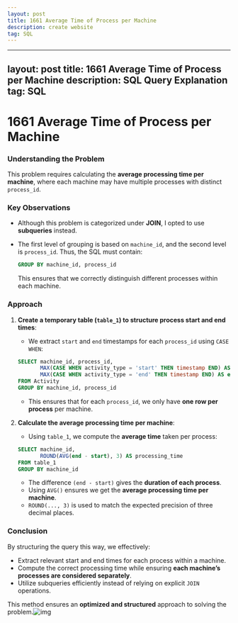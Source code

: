 ```yaml
---
layout: post
title: 1661 Average Time of Process per Machine
description: create website
tag: SQL
---
```


---
layout: post
title: 1661 Average Time of Process per Machine
description: SQL Query Explanation
tag: SQL
---

# 1661 Average Time of Process per Machine

### **Understanding the Problem**
This problem requires calculating the **average processing time per machine**, where each machine may have multiple processes with distinct `process_id`.

### **Key Observations**
- Although this problem is categorized under **JOIN**, I opted to use **subqueries** instead.
- The first level of grouping is based on `machine_id`, and the second level is `process_id`. Thus, the SQL must contain:

  ```sql
  GROUP BY machine_id, process_id
  ```

  This ensures that we correctly distinguish different processes within each machine.

### **Approach**
1. **Create a temporary table (`table_1`) to structure process start and end times**:
   - We extract `start` and `end` timestamps for each `process_id` using `CASE WHEN`:

   ```sql
   SELECT machine_id, process_id,
          MAX(CASE WHEN activity_type = 'start' THEN timestamp END) AS start,
          MAX(CASE WHEN activity_type = 'end' THEN timestamp END) AS end
   FROM Activity
   GROUP BY machine_id, process_id
   ```
   - This ensures that for each `process_id`, we only have **one row per process** per machine.

2. **Calculate the average processing time per machine**:
   - Using `table_1`, we compute the **average time** taken per process:

   ```sql
   SELECT machine_id,
          ROUND(AVG(end - start), 3) AS processing_time
   FROM table_1
   GROUP BY machine_id
   ```
   - The difference `(end - start)` gives the **duration of each process**.
   - Using `AVG()` ensures we get the **average processing time per machine**.
   - `ROUND(..., 3)` is used to match the expected precision of three decimal places.

### **Conclusion**
By structuring the query this way, we effectively:
- Extract relevant start and end times for each process within a machine.
- Compute the correct processing time while ensuring **each machine’s processes are considered separately**.
- Utilize subqueries efficiently instead of relying on explicit `JOIN` operations.

This method ensures an **optimized and structured** approach to solving the problem.![img](https://api2.mubu.com/v3/document_image/30352914_de442026-df7a-4e34-80cc-becd52341cfb.png)
